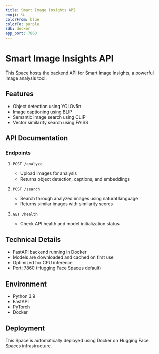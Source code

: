 ```yaml
---
title: Smart Image Insights API
emoji: 🔍
colorFrom: blue
colorTo: purple
sdk: docker
app_port: 7860
---
```


# Smart Image Insights API

This Space hosts the backend API for Smart Image Insights, a powerful image analysis tool.

## Features
- Object detection using YOLOv5n
- Image captioning using BLIP
- Semantic image search using CLIP
- Vector similarity search using FAISS

## API Documentation

### Endpoints

1. `POST /analyze`
   - Upload images for analysis
   - Returns object detection, captions, and embeddings

2. `POST /search`
   - Search through analyzed images using natural language
   - Returns similar images with similarity scores

3. `GET /health`
   - Check API health and model initialization status

## Technical Details

- FastAPI backend running in Docker
- Models are downloaded and cached on first use
- Optimized for CPU inference
- Port: 7860 (Hugging Face Spaces default)

## Environment

- Python 3.9
- FastAPI
- PyTorch
- Docker

## Deployment

This Space is automatically deployed using Docker on Hugging Face Spaces infrastructure. 